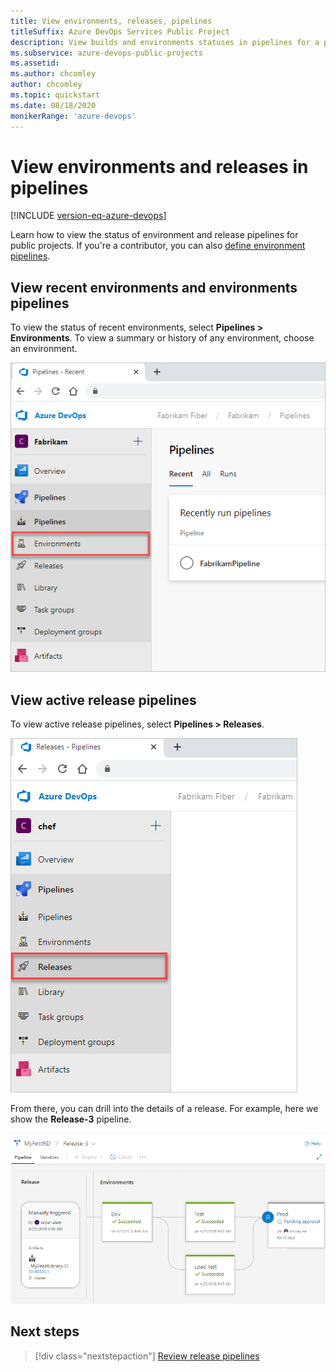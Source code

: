 ```yaml
---
title: View environments, releases, pipelines 
titleSuffix: Azure DevOps Services Public Project
description: View builds and environments statuses in pipelines for a public project.
ms.subservice: azure-devops-public-projects
ms.assetid: 
ms.author: chcomley
author: chcomley
ms.topic: quickstart
ms.date: 08/18/2020
monikerRange: 'azure-devops'
---
```


# View environments and releases in pipelines

[!INCLUDE [version-eq-azure-devops](../../includes/version-eq-azure-devops.md)]  

Learn how to view the status of environment and release pipelines for public projects. If you're a contributor, you can also [define environment pipelines](../../pipelines/repos/index.md?bc=%252fazure%252fdevops%252forganizations%252fpublic%252fbreadcrumb%252ftoc.json&toc=%252fazure%252fdevops%252forganizations%252fpublic%252ftoc.json).  



## View recent environments and environments pipelines  

To view the status of recent environments, select  **Pipelines > Environments**. To view a summary or history of any environment, choose an environment.

![Pipelines > Recent environments, new navigation ](media/pipelines/view-environments-pipelines.png)

## View active release pipelines

To view active release pipelines, select **Pipelines > Releases**.

![Pipelines, Recent Releases, new navigation ](media/pipelines/view-releases-pipelines.png)

From there, you can drill into the details of a release. For example, here we show  the **Release-3** pipeline.

![Pipelines, Environments status page ](media/pipelines/release-chart.png)

## Next steps

> [!div class="nextstepaction"]
> [Review release pipelines](../../pipelines/release/index.md)